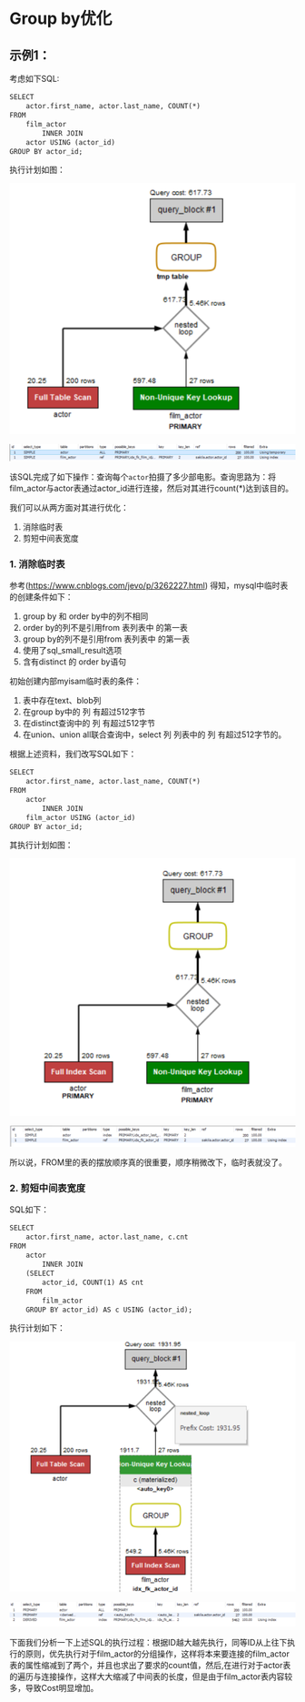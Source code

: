 # Group by优化

## 示例1：

考虑如下SQL:

    SELECT 
        actor.first_name, actor.last_name, COUNT(*)
    FROM
        film_actor
            INNER JOIN
        actor USING (actor_id)
    GROUP BY actor_id;

执行计划如图：

![SQL1执行计划](images/SQL1执行计划.png)

![SQL1执行计划2](images/SQL1执行计划2.png)

该SQL完成了如下操作：查询每个`actor`拍摄了多少部电影。查询思路为：将film_actor与actor表通过actor_id进行连接，然后对其进行count(*)达到该目的。

我们可以从两方面对其进行优化：
1. 消除临时表
2. 剪短中间表宽度

### 1. 消除临时表

参考(https://www.cnblogs.com/jevo/p/3262227.html) 得知，mysql中临时表的创建条件如下：
1. group by 和 order by中的列不相同
2. order by的列不是引用from 表列表中 的第一表
3. group by的列不是引用from 表列表中 的第一表
4. 使用了sql_small_result选项
5. 含有distinct 的 order by语句

初始创建内部myisam临时表的条件：
1. 表中存在text、blob列
2. 在group by中的 列 有超过512字节
3. 在distinct查询中的 列 有超过512字节
4. 在union、union all联合查询中，select 列 列表中的 列 有超过512字节的。

根据上述资料，我们改写SQL如下：

    SELECT 
        actor.first_name, actor.last_name, COUNT(*)
    FROM
        actor
            INNER JOIN
        film_actor USING (actor_id)
    GROUP BY actor_id;

其执行计划如图：

![SQL2执行计划](images/SQL2执行计划.png)

![SQL2执行计划2](images/SQL2执行计划2.png)


所以说，FROM里的表的摆放顺序真的很重要，顺序稍微改下，临时表就没了。

### 2. 剪短中间表宽度

SQL如下：

    SELECT 
        actor.first_name, actor.last_name, c.cnt
    FROM
        actor
            INNER JOIN
        (SELECT 
            actor_id, COUNT(1) AS cnt
        FROM
            film_actor
        GROUP BY actor_id) AS c USING (actor_id);

执行计划如下：

![SQL3执行计划](images/SQL3执行计划.png)

![SQL3执行计划2](images/SQL3执行计划2.png)

下面我们分析一下上述SQL的执行过程：根据ID越大越先执行，同等ID从上往下执行的原则，优先执行对于film_actor的分组操作，这样将本来要连接的film_actor表的属性缩减到了两个，并且也求出了要求的count值，然后,在进行对于actor表的遍历与连接操作，这样大大缩减了中间表的长度，但是由于film_actor表内容较多，导致Cost明显增加。